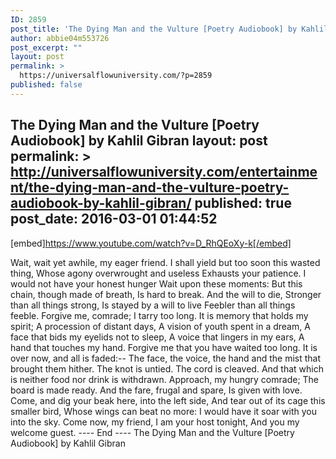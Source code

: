```yaml
---
ID: 2859
post_title: 'The Dying Man and the Vulture [Poetry Audiobook] by Kahlil Gibran'
author: abbie04m553726
post_excerpt: ""
layout: post
permalink: >
  https://universalflowuniversity.com/?p=2859
published: false
---
```

The Dying Man and the Vulture [Poetry Audiobook] by Kahlil Gibran
layout: post
permalink: >
  http://universalflowuniversity.com/entertainment/the-dying-man-and-the-vulture-poetry-audiobook-by-kahlil-gibran/
published: true
post_date: 2016-03-01 01:44:52
---
[embed]https://www.youtube.com/watch?v=D_RhQEoXy-k[/embed]<br>
<p>Wait, wait yet awhile, my eager friend.
I shall yield but too soon this wasted thing,
Whose agony overwrought and useless
Exhausts your patience.
I would not have your honest hunger
Wait upon these moments:
But this chain, though made of breath,
Is hard to break.
And the will to die,
Stronger than all things strong,
Is stayed by a will to live
Feebler than all things feeble.
Forgive me, comrade; I tarry too long.
It is memory that holds my spirit;
A procession of distant days,
A vision of youth spent in a dream,
A face that bids my eyelids not to sleep,
A voice that lingers in my ears,
A hand that touches my hand.
Forgive me that you have waited too long.
It is over now, and all is faded:--
The face, the voice, the hand and the mist that brought them hither.
The knot is untied.
The cord is cleaved.
And that which is neither food nor drink is withdrawn.
Approach, my hungry comrade;
The board is made ready.
And the fare, frugal and spare,
Is given with love.
Come, and dig your beak here, into the left side,
And tear out of its cage this smaller bird,
Whose wings can beat no more:
I would have it soar with you into the sky.
Come now, my friend, I am your host tonight,
And you my welcome guest.
---- End ----
The Dying Man and the Vulture [Poetry Audiobook] by Kahlil Gibran</p>